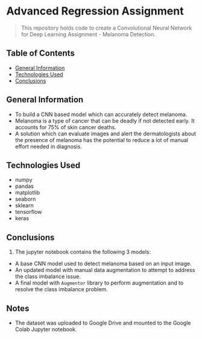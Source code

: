 # Advanced Regression Assignment
> This repository holds code to create a Convolutional Neural Network for  Deep Learning Assignment - Melanoma Detection.


## Table of Contents
* [General Information](#general-information)
* [Technologies Used](#technologies-used)
* [Conclusions](#conclusions)


## General Information
- To build a CNN based model which can accurately detect melanoma. 
- Melanoma is a type of cancer that can be deadly if not detected early. It accounts for 75% of skin cancer deaths. 
- A solution which can evaluate images and alert the dermatologists about the presence of melanoma has the potential to reduce a lot of manual effort needed in diagnosis.


## Technologies Used
- numpy
- pandas
- matplotlib
- seaborn
- sklearn
- tensorflow
- keras

## Conclusions
1. The jupyter notebook contains the following 3 models:
- A base CNN model used to detect melanoma based on an input image.
- An updated model with manual data augmentation to attempt to address the class imbalance issue.
- A final model with `Augmentor` library to perform augmentation and to resolve the class imbalance problem.

## Notes
- The dataset was uploaded to Google Drive and mounted to the Google Colab Jupyter notebook.